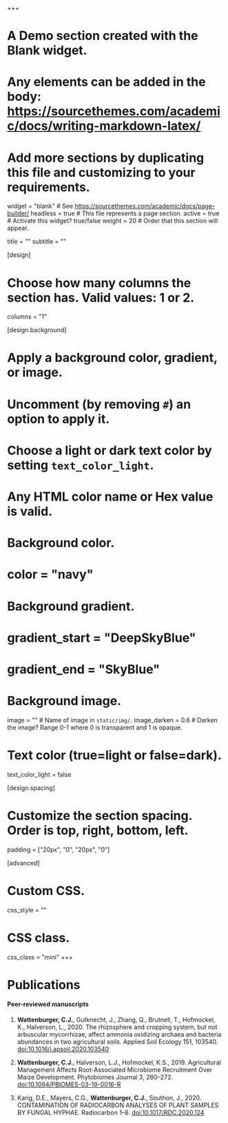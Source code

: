 +++
# A Demo section created with the Blank widget.
# Any elements can be added in the body: https://sourcethemes.com/academic/docs/writing-markdown-latex/
# Add more sections by duplicating this file and customizing to your requirements.

widget = "blank"  # See https://sourcethemes.com/academic/docs/page-builder/
headless = true  # This file represents a page section.
active = true # Activate this widget? true/false
weight = 20  # Order that this section will appear.

title = ""
subtitle = ""

[design]
  # Choose how many columns the section has. Valid values: 1 or 2.
  columns = "1"

[design.background]
  # Apply a background color, gradient, or image.
  #   Uncomment (by removing `#`) an option to apply it.
  #   Choose a light or dark text color by setting `text_color_light`.
  #   Any HTML color name or Hex value is valid.

  # Background color.
  # color = "navy"
  
  # Background gradient.
  # gradient_start = "DeepSkyBlue"
  # gradient_end = "SkyBlue"
  
  # Background image.
  image = ""  # Name of image in `static/img/`.
  image_darken = 0.6  # Darken the image? Range 0-1 where 0 is transparent and 1 is opaque.

  # Text color (true=light or false=dark).
  text_color_light = false

[design.spacing]
  # Customize the section spacing. Order is top, right, bottom, left.
  padding = ["20px", "0", "20px", "0"]

[advanced]
 # Custom CSS. 
 css_style = ""
 
 # CSS class.
 css_class = "mini"
+++

# Publications

#### Peer-reviewed manuscripts

1. **Wattenburger, C.J.**, Gutknecht, J., Zhang, Q., Brutnell, T., Hofmockel, K., Halverson, L., 2020. The rhizosphere and cropping system, but not arbuscular mycorrhizae, affect ammonia oxidizing archaea and bacteria abundances in two agricultural soils. Applied Soil Ecology 151, 103540. [doi:10.1016/j.apsoil.2020.103540](https://linkinghub.elsevier.com/retrieve/pii/S0929139319309606)

1. **Wattenburger, C.J.**, Halverson, L.J., Hofmockel, K.S., 2019. Agricultural Management Affects Root-Associated Microbiome Recruitment Over Maize Development. Phytobiomes Journal 3, 260–272. [doi:10.1094/PBIOMES-03-19-0016-R](https://apsjournals.apsnet.org/doi/10.1094/PBIOMES-03-19-0016-R)

1. Karig, D.E., Mayers, C.G., **Wattenburger, C.J.**, Southon, J., 2020. CONTAMINATION OF RADIOCARBON ANALYSES OF PLANT SAMPLES BY FUNGAL HYPHAE. Radiocarbon 1–8. [doi:10.1017/RDC.2020.124](https://www.cambridge.org/core/journals/radiocarbon/article/contamination-of-radiocarbon-analyses-of-plant-samples-by-fungal-hyphae/3D6CDD77BECCA4B4D8227A3E298D9F70)



